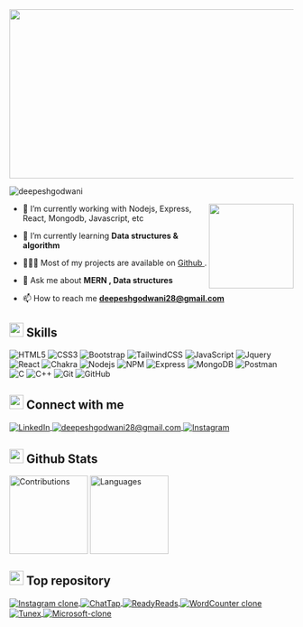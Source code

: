 <!-- <h1 align="center">Hi 👋, I'm Deepesh Godwani</h1>
<h3 align="center">A passionate MERN stack developer from India</h3> -->
<img align='center' src='https://github.com/Deepeshgodwani/ProfileBanner/blob/main/Profile_Banner.gif' width="1000" height="300"/>
<!-- ![Banner Image](https://github.com/Deepeshgodwani/ProfileBanner/blob/main/Beige%20Minimalist%20Coffee%20Desktop%20Wallpaper%20(1).gif) -->
<p align="left"> <img src="https://komarev.com/ghpvc/?username=deepeshgodwani&label=Profile%20views&color=0e75b6&style=flat" alt="deepeshgodwani" /> </p>
<img align='right' src='https://github.com/Rishit-dagli/Rishit-dagli/blob/master/images/octocat-anime.gif' width='150'>

- 🔭  I’m currently working with Nodejs, Express, React, Mongodb, Javascript, etc

- 🌱 I’m currently learning **Data structures & algorithm**
- 👨🏻‍💻   Most of my projects are available on <a href="https://github.com/Deepeshgodwani">Github </a>.
- 💬 Ask me about **MERN , Data structures**

- 📫 How to reach me **deepeshgodwani28@gmail.com**

## <img src="https://media2.giphy.com/media/QssGEmpkyEOhBCb7e1/giphy.gif?cid=ecf05e47a0n3gi1bfqntqmob8g9aid1oyj2wr3ds3mg700bl&rid=giphy.gif" width ="25"><b> Skills</b>
![HTML5](https://img.shields.io/badge/HTML5-%230077B5.svg?&style=for-the-badge&color=orange&logo=HTML5&logoColor=white)
![CSS3](https://img.shields.io/badge/CSS3-%230077B5.svg?&style=for-the-badge&color=blue&logo=CSS3&logoColor=white)
![Bootstrap](https://img.shields.io/badge/BOOTSTRAP-%230077B5.svg?&style=for-the-badge&color=voilet&logo=BOOTSTRAP&logoColor=white)
![TailwindCSS](https://img.shields.io/badge/tailwindcss-%2338B2AC.svg?style=for-the-badge&logo=tailwind-css&logoColor=white)
![JavaScript](https://img.shields.io/badge/JAVASCRIPT-%230077B5.svg?&style=for-the-badge&color=black&logo=JAVASCRIPT&logoColor=yellow)
![Jquery](https://img.shields.io/badge/JQUERY-%230077B5.svg?&style=for-the-badge&color=green&logo=JQUERY&logoColor=white)
![React](https://img.shields.io/badge/react-%2320232a.svg?style=for-the-badge&logo=react&logoColor=%2361DAFB)
![Chakra](https://img.shields.io/badge/chakra-%234ED1C5.svg?style=for-the-badge&logo=chakraui&logoColor=white)
![Nodejs](https://img.shields.io/badge/Node.js-339933.svg?style=for-the-badge&logo=nodedotjs&logoColor=white)
![NPM](https://img.shields.io/badge/npm-CB3837.svg?style=for-the-badge&logo=npm&logoColor=white)
![Express](https://img.shields.io/badge/Express-000000.svg?style=for-the-badge&logo=Express&logoColor=white)
![MongoDB](https://img.shields.io/badge/MongoDB-47A248.svg?style=for-the-badge&logo=MongoDB&logoColor=white)
![Postman](https://img.shields.io/badge/Postman-FF6C37.svg?style=for-the-badge&logo=Postman&logoColor=white)
![C](https://img.shields.io/badge/C-A8B9CC.svg?style=for-the-badge&logo=C&logoColor=black)
![C++](https://img.shields.io/badge/C++-00599C.svg?style=for-the-badge&logo=C++&logoColor=white)
![Git](https://img.shields.io/badge/Git-F05032.svg?style=for-the-badge&logo=Git&logoColor=white)
![GitHub](https://img.shields.io/badge/GitHub-181717.svg?style=for-the-badge&logo=GitHub&logoColor=white)

## <img src="https://res.cloudinary.com/dynjwlpl3/image/upload/v1676625129/Projects%20readme/dm4uz3-foekoe_u4ygwz.gif" width="25"> <b> Connect with me </b>

  <p>
    <a  href="https://www.linkedin.com/in/deeepesh-godwani-4269531b0/">
        <img align="center" src="https://img.shields.io/badge/linkedin-%230077B5.svg?style=for-the-badge&logo=linkedin&logoColor=white" alt="LinkedIn" />
    </a>
    <a title="deepeshgodwani28@gmail.com" href="mailto:deepeshgodwani28@gmail.com">
        <img align="center" src="https://img.shields.io/badge/Gmail-D14836?style=for-the-badge&logo=gmail&logoColor=white" alt="deepeshgodwani28@gmail.com" />
    </a>
    <a  href="https://www.instagram.com/">
        <img align="center" src="https://img.shields.io/badge/Instagram-%23E4405F.svg?style=for-the-badge&logo=Instagram&logoColor=white" alt="Instagram" />
    </a>
  </p>

## <img src="https://media.giphy.com/media/iY8CRBdQXODJSCERIr/giphy.gif" width="25"> <b>Github Stats</b>
<p>
    <img  align="center" src="https://github-readme-stats.vercel.app/api?username=DeepeshGodwani&&hide=contribs,issues&show_icons=true&count_private=true&theme=vue-dark&border_color=41b883&bg_color=0d1117" height="139" alt="Contributions" >
<img align="center" src="https://github-readme-stats.vercel.app/api/top-langs/?username=deepeshgodwani&langs_count=8&layout=compact&theme=vue-dark&border_color=41b883&bg_color=0d1117" height="139" alt="Languages"/>
    
</p>

## <img src="https://res.cloudinary.com/dynjwlpl3/image/upload/v1676625638/Projects%20readme/lets-go-hqo_njsbbx.gif" width="25"> <b>Top repository</b>


<p>
    <a href="https://github.com/Deepeshgodwani/Instagram-clone">
        <img align="center" src="https://github-readme-stats.vercel.app/api/pin/?username=deepeshgodwani&&theme=vue-dark&border_color=41b883&bg_color=0d1117&repo=Instagram-clone"    alt="Instagram clone" />
    </a>
    <a href="https://github.com/Deepeshgodwani/ChatTap">
        <img align="center" src="https://github-readme-stats.vercel.app/api/pin/?username=deepeshgodwani&&theme=vue-dark&border_color=41b883&bg_color=0d1117&repo=ChatTap"  alt="ChatTap" />
    </a>
    <a href="https://github.com/Deepeshgodwani/ReadyReads">
        <img align="center" src="https://github-readme-stats.vercel.app/api/pin/?username=deepeshgodwani&&theme=vue-dark&border_color=41b883&bg_color=0d1117&repo=ReadyReads"   alt="ReadyReads" />
    </a>
    <a href="https://github.com/Deepeshgodwani/WordCounter-Clone">
        <img align="center" src="https://github-readme-stats.vercel.app/api/pin/?username=deepeshgodwani&&theme=vue-dark&border_color=41b883&bg_color=0d1117&repo=WordCounter-Clone"  alt="WordCounter clone" />
    </a>
     <a href="https://github.com/Deepeshgodwani/Tunex">
        <img align="center" src="https://github-readme-stats.vercel.app/api/pin/?username=deepeshgodwani&&theme=vue-dark&border_color=41b883&bg_color=0d1117&repo=Tunex"   alt="Tunex" />
    </a>
    <a href="https://github.com/Deepeshgodwani/Microsoft-clone">
       <img align="center" src="https://github-readme-stats.vercel.app/api/pin/?username=deepeshgodwani&&theme=vue-dark&border_color=41b883&bg_color=0d1117&repo=Microsoft-clone"  alt="Microsoft-clone"/> 
    </a>
</p>








